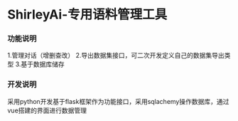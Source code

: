 # ShirleyAi-专用语料管理工具

### 功能说明

1.管理对话（增删查改）
2.导出数据集接口，可二次开发定义自己的数据集导出类型
3.基于数据库储存

### 开发说明

采用python开发基于flask框架作为功能接口，采用sqlachemy操作数据库，通过vue搭建的界面进行数据管理
